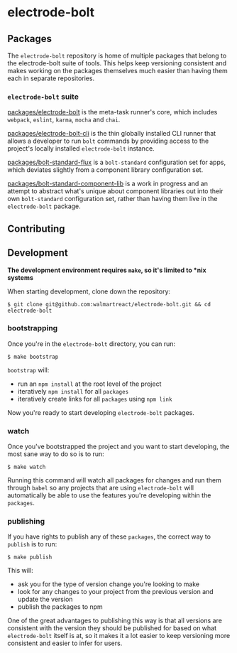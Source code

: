 # electrode-bolt

## Packages

The `electrode-bolt` repository is home of multiple packages that belong to the electrode-bolt suite of tools. This helps keep versioning consistent and makes working on the packages themselves much easier than having them each in separate repositories.

### `electrode-bolt` suite

[packages/electrode-bolt](packages/electrode-bolt) is the meta-task runner's core, which includes `webpack`, `eslint`, `karma`, `mocha` and `chai`.

[packages/electrode-bolt-cli](packages/electrode-bolt-cli) is the thin globally installed CLI runner that allows a developer to run `bolt` commands by providing access to the project's locally installed `electrode-bolt` instance.

[packages/bolt-standard-flux](packages/bolt-standard-flux) is a `bolt-standard` configuration set for apps, which deviates slightly from a component library configuration set.

[packages/bolt-standard-component-lib]() is a work in progress and an attempt to abstract what's unique about component libraries out into their own `bolt-standard` configuration set, rather than having them live in the `electrode-bolt` package.

## Contributing

## Development

**The development environment requires `make`, so it's limited to \*nix systems**

When starting development, clone down the repository:

```
$ git clone git@github.com:walmartreact/electrode-bolt.git && cd electrode-bolt
```

### bootstrapping

Once you're in the `electrode-bolt` directory, you can run:

```
$ make bootstrap
```

`bootstrap` will:

- run an `npm install` at the root level of the project
- iteratively `npm install` for all `packages`
- iteratively create links for all `packages` using `npm link`

Now you're ready to start developing `electrode-bolt` packages.

### watch

Once you've bootstrapped the project and you want to start developing, the most sane way to do so is to run:

```
$ make watch
```

Running this command will watch all packages for changes and run them through `babel` so any projects that are using `electrode-bolt` will automatically be able to use the features you're developing within the `packages`.

### publishing

If you have rights to publish any of these `packages`, the correct way to `publish` is to run:

```
$ make publish
```

This will:

- ask you for the type of version change you're looking to make
- look for any changes to your project from the previous version and update the version
- publish the packages to npm

One of the great advantages to publishing this way is that all versions are consistent with the version they should be published for based on what `electrode-bolt` itself is at, so it makes it a lot easier to keep versioning more consistent and easier to infer for users.
